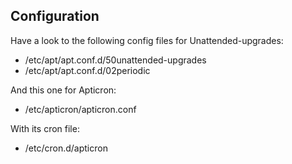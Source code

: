 ## Configuration

Have a look to the following config files for Unattended-upgrades:

* /etc/apt/apt.conf.d/50unattended-upgrades
* /etc/apt/apt.conf.d/02periodic

And this one for Apticron:

* /etc/apticron/apticron.conf

With its cron file:

* /etc/cron.d/apticron
